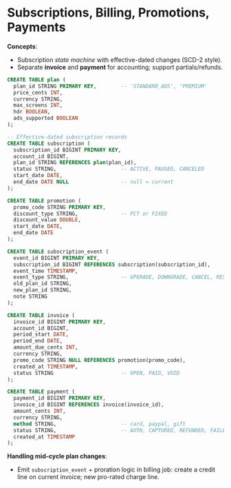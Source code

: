 # Subscriptions, Billing, Promotions, Payments

**Concepts**:

* Subscription *state machine* with effective-dated changes (SCD-2 style).
* Separate **invoice** and **payment** for accounting; support partials/refunds.

```sql
CREATE TABLE plan (
  plan_id STRING PRIMARY KEY,        -- 'STANDARD_ADS', 'PREMIUM'
  price_cents INT,
  currency STRING,
  max_screens INT,
  hdr BOOLEAN,
  ads_supported BOOLEAN
);

-- Effective-dated subscription records
CREATE TABLE subscription (
  subscription_id BIGINT PRIMARY KEY,
  account_id BIGINT,
  plan_id STRING REFERENCES plan(plan_id),
  status STRING,                     -- ACTIVE, PAUSED, CANCELED
  start_date DATE,
  end_date DATE NULL                 -- null = current
);

CREATE TABLE promotion (
  promo_code STRING PRIMARY KEY,
  discount_type STRING,              -- PCT or FIXED
  discount_value DOUBLE,
  start_date DATE,
  end_date DATE
);

CREATE TABLE subscription_event (
  event_id BIGINT PRIMARY KEY,
  subscription_id BIGINT REFERENCES subscription(subscription_id),
  event_time TIMESTAMP,
  event_type STRING,                 -- UPGRADE, DOWNGRADE, CANCEL, RESUME, RENEW
  old_plan_id STRING,
  new_plan_id STRING,
  note STRING
);

CREATE TABLE invoice (
  invoice_id BIGINT PRIMARY KEY,
  account_id BIGINT,
  period_start DATE,
  period_end DATE,
  amount_due_cents INT,
  currency STRING,
  promo_code STRING NULL REFERENCES promotion(promo_code),
  created_at TIMESTAMP,
  status STRING                      -- OPEN, PAID, VOID
);

CREATE TABLE payment (
  payment_id BIGINT PRIMARY KEY,
  invoice_id BIGINT REFERENCES invoice(invoice_id),
  amount_cents INT,
  currency STRING,
  method STRING,                     -- card, paypal, gift
  status STRING,                     -- AUTH, CAPTURED, REFUNDED, FAILED
  created_at TIMESTAMP
);
```

**Handling mid-cycle plan changes**:

* Emit `subscription_event` + proration logic in billing job: create a credit line on current invoice; new pro-rated charge line.
